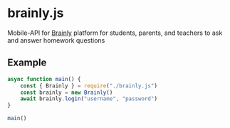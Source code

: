 # brainly.js
Mobile-API for [Brainly](https://play.google.com/store/apps/details?id=co.brainly) platform for students, parents, and teachers to ask and answer homework questions

## Example
```JavaScript
async function main() {
	const { Brainly } = require("./brainly.js")
	const brainly = new Brainly()
	await brainly.login("username", "password")
}

main()
```
